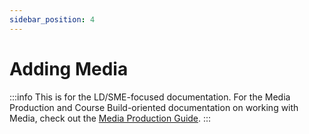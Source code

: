 ```yaml
---
sidebar_position: 4
---
```


# Adding Media
:::info
This is for the LD/SME-focused documentation. For the Media Production and Course Build-oriented documentation on working with Media, check out the [Media Production Guide](/build/adding-media).
:::
